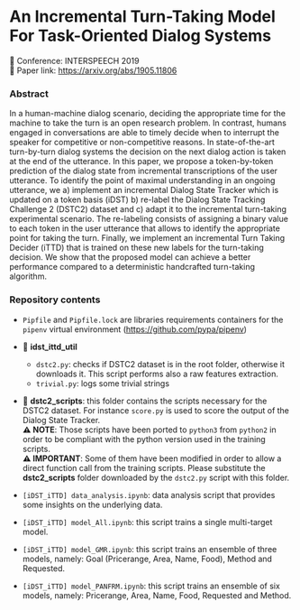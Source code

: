 # An Incremental Turn-Taking Model For Task-Oriented Dialog Systems

📍 Conference: INTERSPEECH 2019  
📝 Paper link: https://arxiv.org/abs/1905.11806

### Abstract

In a human-machine dialog scenario, deciding the appropriate time for the machine to take the turn is an open research problem. In contrast, humans engaged in conversations are able to timely decide when to interrupt the speaker for competitive or non-competitive reasons. In state-of-the-art turn-by-turn dialog systems the decision on the next dialog action is taken at the end of the utterance. In this paper, we propose a token-by-token prediction of the dialog state from incremental transcriptions of the user utterance. To identify the point of maximal understanding in an ongoing utterance, we a) implement an incremental Dialog State Tracker which is updated on a token basis (iDST) b) re-label the Dialog State Tracking Challenge 2 (DSTC2) dataset and c) adapt it to the incremental turn-taking experimental scenario. The re-labeling consists of assigning a binary value to each token in the user utterance that allows to identify the appropriate point for taking the turn. Finally, we implement an incremental Turn Taking Decider (iTTD) that is trained on these new labels for the turn-taking decision. We show that the proposed model can achieve a better performance compared to a deterministic handcrafted turn-taking algorithm.

### Repository contents

* `Pipfile` and `Pipfile.lock` are libraries requirements containers for the `pipenv` virtual environment (https://github.com/pypa/pipenv)

* 📁 **idst_ittd_util**

	* `dstc2.py`: checks if DSTC2 dataset is in the root folder, otherwise it downloads it. This script performs also a raw features extraction.
	* `trivial.py`: logs some trivial strings

* 📁 **dstc2_scripts**: this folder contains the scripts necessary for the DSTC2 dataset. For instance `score.py` is used to score the output of the Dialog State Tracker.  
    **⚠️ NOTE**: Those scripts have been ported to `python3` from `python2` in order to be compliant with the python version used in the training scripts.  
    **⚠️ IMPORTANT**: Some of them have been modified in order to allow a direct function call from the training scripts. Please substitute the **dstc2_scripts** folder downloaded by the `dstc2.py` script with this folder.

* `[iDST_iTTD] data_analysis.ipynb`: data analysis script that provides some insights on the underlying data.

* `[iDST_iTTD] model_All.ipynb`: this script trains a single multi-target model. 

* `[iDST_iTTD] model_GMR.ipynb`: this script trains an ensemble of three models, namely: Goal (Pricerange, Area, Name, Food), Method and Requested.

* `[iDST_iTTD] model_PANFRM.ipynb`: this script trains an ensemble of six models, namely: Pricerange, Area, Name, Food, Requested and Method.